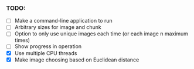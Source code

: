 ### TODO:
 - [ ] Make a command-line application to run
 - [ ] Arbitrary sizes for image and chunk
 - [ ] Option to only use unique images each time (or each image n maximum times)
 - [ ] Show progress in operation
 - [X] Use multiple CPU threads
 - [X] Make image choosing based on Euclidean distance
